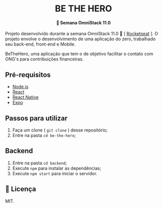 <h1 align="center">
    BE THE HERO
</h1>
<h4 align="center"> 
	🚀 Semana OmniStack 11.0
</h4>


Projeto desenvolvido durante a semana OmniStack 11.0 🚀 [ [Rocketseat](https://github.com/Rocketseat) ]. O projeto envolve o desenvolvimento de uma aplicação do zero, trabalhado seu back-end, front-end e Mobile.

BeTheHero, uma aplicação que tem o de objetivo facilitar o contato com  ONG's para contribuições financeiras.


## Pré-requisitos

- [Node.js](https://nodejs.org/en/)
- [React](https://reactjs.org)
- [React Native](https://facebook.github.io/react-native/)
- [Expo](https://expo.io/)

## Passos para utilizar 
1. Faça um clone ( `git clone` ) desse repositório;
2. Entre na pasta `cd be-the-hero`;

## Backend
1. Entre na pasta `cd backend`;
2. Execute `npm` para instalar as dependências;
3. Execute `npm start` para iniciar o servidor.


## 📝 Licença

MIT.
